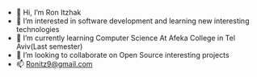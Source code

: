 - 👋 Hi, I’m Ron Itzhak
- 👀 I’m interested in software development and learning new interesting technologies
- 🌱 I’m currently learning Computer Science At Afeka College in Tel Aviv(Last semester)
- 💞️ I’m looking to collaborate on Open Source interesting projects 
- 📫 Ronitz9@gmail.com

<!---
Ron-Itzhak/Ron-Itzhak is a ✨ special ✨ repository because its `README.md` (this file) appears on your GitHub profile.
You can click the Preview link to take a look at your changes.
--->
